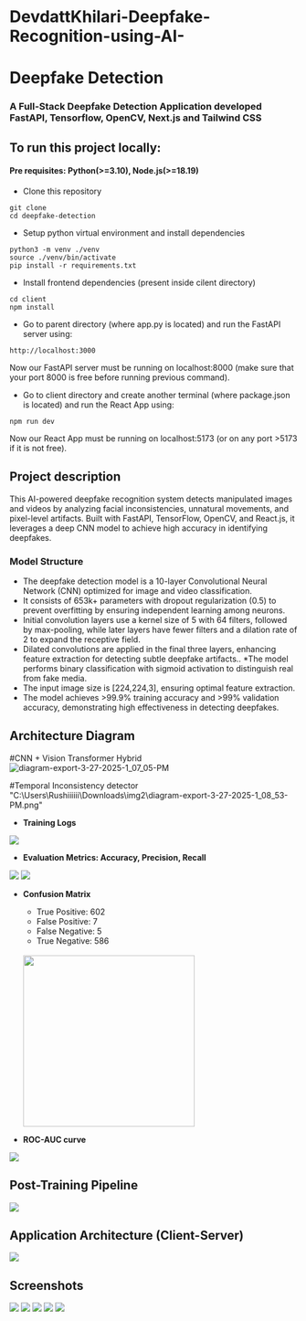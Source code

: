 # DevdattKhilari-Deepfake-Recognition-using-AI-

# Deepfake Detection

### A Full-Stack Deepfake Detection Application developed FastAPI, Tensorflow, OpenCV, Next.js and Tailwind CSS

## To run this project locally:
#### Pre requisites: Python(>=3.10), Node.js(>=18.19)

* Clone this repository
```
git clone 
cd deepfake-detection
```
* Setup python virtual environment and install dependencies
```
python3 -m venv ./venv
source ./venv/bin/activate
pip install -r requirements.txt
```
* Install frontend dependencies (present inside cilent directory)
```
cd client
npm install
```

* Go to parent directory (where app.py is located) and run the FastAPI server using:
```
http://localhost:3000
```
Now our FastAPI server must be running on localhost:8000 (make sure that your port 8000 is free before running previous command).

* Go to client directory and create another terminal (where package.json is located) and run the React App using:
```
npm run dev
```
Now our React App must be running on localhost:5173 (or on any port >5173 if it is not free).


## Project description
This AI-powered deepfake recognition system detects manipulated images and videos by analyzing facial inconsistencies, unnatural movements, and pixel-level artifacts. Built with FastAPI, TensorFlow, OpenCV, and React.js, it leverages a deep CNN model to achieve high accuracy in identifying deepfakes.

   ### Model Structure
   * The deepfake detection model is a 10-layer Convolutional Neural Network (CNN) optimized for image and video classification.
   * It consists of 653k+ parameters with dropout regularization (0.5) to prevent overfitting by ensuring independent learning among neurons.
   * Initial convolution layers use a kernel size of 5 with 64 filters, followed by max-pooling, while later layers have fewer filters and a dilation rate of 2 to expand the receptive field.
   * Dilated convolutions are applied in the final three layers, enhancing feature extraction for detecting subtle deepfake artifacts..
   *The model performs binary classification with sigmoid activation to distinguish real from fake media.
   * The input image size is [224,224,3], ensuring optimal feature extraction.
   * The model achieves >99.9% training accuracy and >99% validation accuracy, demonstrating high effectiveness in detecting deepfakes.


## Architecture Diagram
#CNN + Vision Transformer Hybrid
![diagram-export-3-27-2025-1_07_05-PM](https://github.com/user-attachments/assets/d1f0d0c7-db94-48be-b6fa-cd9d03d49b6c)

#Temporal Inconsistency detector
"C:\Users\Rushiiiiii\Downloads\img2\diagram-export-3-27-2025-1_08_53-PM.png"






* **Training Logs**
<img src="client/public/logs.png"/>

* **Evaluation Metrics: Accuracy, Precision, Recall**
<img src="client/public/score1.png"/>
<img src="client/public/score2.png"/>

* **Confusion Matrix**
    * True Positive: 602
    * False Positive: 7
    * False Negative: 5
    * True Negative: 586
    <br/>
    <img src="client/public/confusion_matrix.png" style="height:300px; width:300px; display:block margin-bottom:100px;"/>


* **ROC-AUC curve**
<img src="client/public/ROC.png"/>


## Post-Training Pipeline
<img src="client/public/pipeline.png"/>

## Application Architecture (Client-Server)
<img src="client/public/application_architecture.png">


## Screenshots
<img src="client/public/df1.png"/>
<img src="client/public/df2.png"/>
<img src="client/public/df3.png"/>
<img src="client/public/df5.png"/>
<img src="client/public/df4.png"/>
